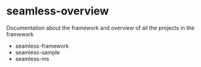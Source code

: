 # seamless-overview
Documentation about the framework and overview of all the projects in the framework
- seamless-framework
- seamless-sample
- seamless-ms
